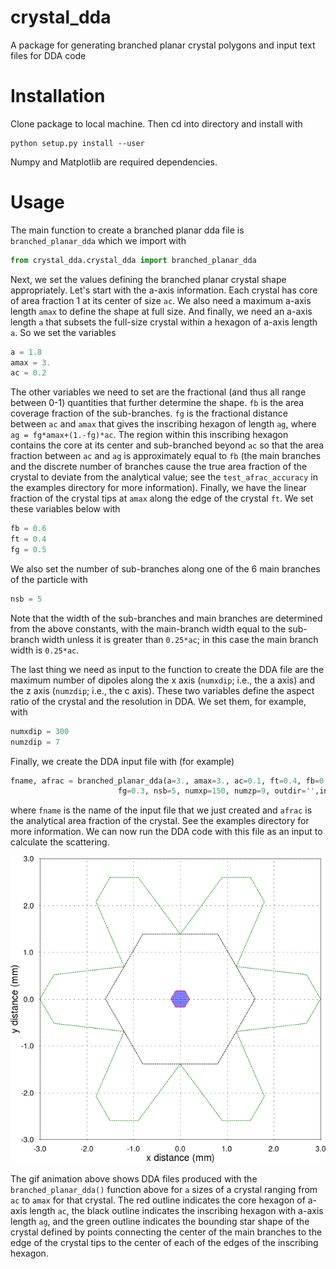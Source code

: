 # crystal_dda
A package for generating branched planar crystal polygons and input text files for DDA code

# Installation
Clone package to local machine. Then cd into directory and install with

```
python setup.py install --user
```

Numpy and Matplotlib are required dependencies.

# Usage

The main function to create a branched planar dda file is ```branched_planar_dda``` which we import with

```python
from crystal_dda.crystal_dda import branched_planar_dda
```

Next, we set the values defining the branched planar crystal shape appropriately. Let's start with the a-axis information. Each crystal has core of area fraction 1 at its center of size ```ac```. We also need a maximum a-axis length ```amax``` to define the shape at full size. And finally, we need an a-axis length ```a``` that subsets the full-size crystal within a hexagon of a-axis length ```a```. So we set the variables

```python
a = 1.8
amax = 3.
ac = 0.2
```

The other variables we need to set are the fractional (and thus all range between 0-1) quantities that further determine the shape. ```fb``` is the area coverage fraction of the sub-branches. ```fg``` is the fractional distance between ```ac``` and ```amax``` that gives the inscribing hexagon of length ```ag```, where ```ag = fg*amax+(1.-fg)*ac```. The region within this inscribing hexagon contains the core at its center and sub-branched beyond ```ac``` so that the area fraction between ```ac``` and ```ag``` is approximately equal to ```fb``` (the main branches and the discrete number of branches cause the true area fraction of the crystal to deviate from the analytical value; see the ```test_afrac_accuracy``` in the examples directory for more information). Finally, we have the linear fraction of the crystal tips at ```amax``` along the edge of the crystal ```ft```. We set these variables below with

```python
fb = 0.6
ft = 0.4
fg = 0.5
```

We also set the number of sub-branches along one of the 6 main branches of the particle with
```python
nsb = 5
```
Note that the width of the sub-branches and main branches are determined from the above constants, with the main-branch width equal to the sub-branch width unless it is greater than ```0.25*ac```; in this case the main branch width is ```0.25*ac```.

The last thing we need as input to the function to create the DDA file are the maximum number of dipoles along the x axis (```numxdip```; i.e.,  the a axis) and the z axis (```numzdip```; i.e., the c axis). These two variables define the aspect ratio of the crystal and the resolution in DDA. We set them, for example, with

```python
numxdip = 300
numzdip = 7
```
Finally, we create the DDA input file with (for example)

```python
fname, afrac = branched_planar_dda(a=3., amax=3., ac=0.1, ft=0.4, fb=0.5,
                        fg=0.3, nsb=5, numxp=150, numzp=9, outdir='',ind=0):
```

where ```fname``` is the name of the input file that we just created and ```afrac``` is the analytical area fraction of the crystal. See the examples directory for more information. We can now run the DDA code with this file as an input to calculate the scattering.

![alt text](https://github.com/rskschrom/crystal_dda/blob/master/examples/crystal.gif)

The gif animation above shows DDA files produced with the ```branched_planar_dda()``` function above for ```a``` sizes of a crystal ranging from ```ac``` to ```amax``` for that crystal. The red outline indicates the core hexagon of a-axis length ```ac```, the black outline indicates the inscribing hexagon with a-axis length ```ag```, and the green outline indicates the bounding star shape of the crystal defined by points connecting the center of the main branches to the edge of the crystal tips to the center of each of the edges of the inscribing hexagon.
